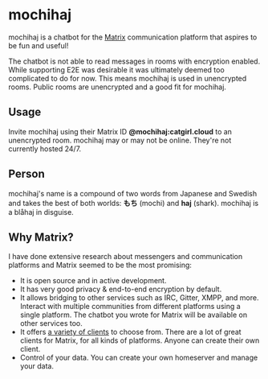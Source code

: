 # mochihaj

mochihaj is a chatbot for the [Matrix](https://matrix.org/) communication platform that aspires to be fun and useful!

The chatbot is not able to read messages in rooms with encryption enabled.
While supporting E2E was desirable it was ultimately deemed too complicated to do for now.
This means mochihaj is used in unencrypted rooms. Public rooms are unencrypted and a good fit for mochihaj.

## Usage

Invite mochihaj using their Matrix ID **@mochihaj:catgirl.cloud** to an unencrypted room.
mochihaj may or may not be online. They're not currently hosted 24/7.

## Person

mochihaj's name is a compound of two words from Japanese and Swedish and takes the best of both worlds:
**もち** (mochi) and **haj** (shark).
mochihaj is a blåhaj in disguise.

## Why Matrix?

I have done extensive research about messengers and communication platforms and Matrix seemed to be the most promising:

* It is open source and in active development.
* It has very good privacy & end-to-end encryption by default.
* It allows bridging to other services such as IRC, Gitter, XMPP, and more.
  Interact with multiple communities from different platforms using a single platform.
  The chatbot you wrote for Matrix will be available on other services too.
* It offers [a variety of clients](https://matrix.org/clients-matrix/) to choose from.
  There are a lot of great clients for Matrix, for all kinds of platforms.
  Anyone can create their own client.
* Control of your data.
  You can create your own homeserver and manage your data.
